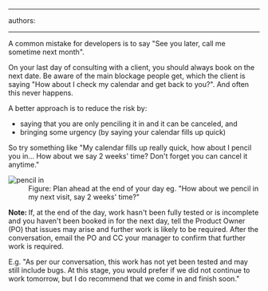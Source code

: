 

---
authors:

---




<span class='intro'> A common mistake for developers is to say &quot;See you later, call me sometime next month&quot;. 
<br> </span>

<p>On your last day of consulting with a client, you should always book on the next date. Be aware of the main blockage people get, which the client is saying &quot;How about I check my calendar and get back to you?&quot;. And often this never happens. </p> A better approach is to reduce the risk by&#58; 
<ul><li>saying that you are only penciling it in and it can be canceled, and </li><li>bringing some urgency (by saying your calendar fills up quick) </li></ul><p>So try something like &quot;My calendar fills up really quick, how about I pencil you in... How about we say 2 weeks' time? Don't forget you can cancel it anytime.&quot;​​</p><dl class="goodImage"><dt>
      <img alt="pencil in" src="/PublishingImages/mobile-calendar.jpg" /> 
   </dt><dd>Figure&#58; Plan ahead at the end of your day eg. &quot;How about we pencil in my next visit, say 2 weeks' time?&quot; </dd></dl><p>
   <strong>Note&#58; </strong>If, at the end of the day, work hasn't been fully tested or is incomplete and you haven't been booked in for the next day, tell the Product Owner (PO) that issues may arise and further work is likely to be required. After the conversation, email the PO and CC your manager to confirm that further work is required.</p><p>E.g. &quot;As per our conversation, this work has not yet been tested and may still include bugs. At this stage, you would prefer if we did not continue to work tomorrow, but I do recommend that we come in and finish soon.&quot;</p><dl class="goodImage"></dl>


